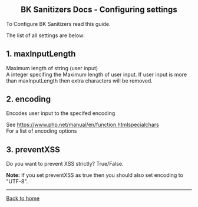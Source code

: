 <h2 align="center">BK Sanitizers Docs - Configuring settings</h2>

<link rel="stylesheet" href="https://puneetgopinath.github.io/Sanitizers/css/main.css" />

To Configure BK Sanitizers read this guide.

The list of all settings are below:

## 1. maxInputLength

Maximum length of string (user input)<br>
A integer specifing the Maximum length of user input. If user input is more than maxInputLength then extra characters will be removed.

## 2. encoding

Encodes user input to the specifed encoding

See https://www.php.net/manual/en/function.htmlspecialchars<br>
For a list of encoding options

## 3. preventXSS

Do you want to prevent XSS strictly? True/False.

**Note:** If you set preventXSS as true then you should also set encoding to "UTF-8".

---------------------------------------------------------------------

[Back to home](README.md)
